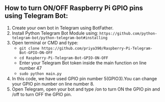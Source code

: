 ## How to turn ON/OFF Raspberry Pi GPIO pins using Telegram Bot:
  1. Create your own bot in Telegram using BotFather.  
  2. Install Python Telegram Bot Module using: `https://github.com/python-telegram-bot/python-telegram-bot#installing`  
  3. Open terminal or CMD and type:  
     * `git clone https://github.com/priya390/Raspberry-Pi-Telegram-Bot-GPIO-ON-OFF`  
     * `cd Raspberry-Pi-Telegram-Bot-GPIO-ON-OFF`  
     * Enter your Telegram Bot token inside the main function on line number 47     
     * `sudo python main.py`  
  4. In this code, we have used GPIO pin number 5(GPIO3).You can change your GPIO pin number on line number 8.
  5. Open Telegram, open your bot and type /on to turn ON the GPIO pin and /off to turn OFF the GPIO pin. 